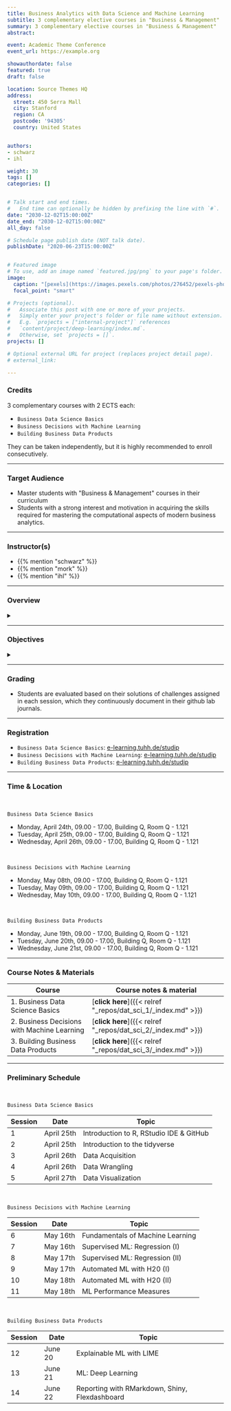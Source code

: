 ```yaml
---
title: Business Analytics with Data Science and Machine Learning
subtitle: 3 complementary elective courses in "Business & Management"
summary: 3 complementary elective courses in "Business & Management"
abstract: 

event: Academic Theme Conference
event_url: https://example.org

showauthordate: false
featured: true
draft: false

location: Source Themes HQ
address:
  street: 450 Serra Mall
  city: Stanford
  region: CA
  postcode: '94305'
  country: United States


authors:
- schwarz
- ihl

weight: 30
tags: []
categories: []


# Talk start and end times.
#   End time can optionally be hidden by prefixing the line with `#`.
date: "2030-12-02T15:00:00Z"
date_end: "2030-12-02T15:00:00Z"
all_day: false

# Schedule page publish date (NOT talk date).
publishDate: "2020-06-23T15:00:00Z"


# Featured image
# To use, add an image named `featured.jpg/png` to your page's folder. 
image:
  caption: "[pexels](https://images.pexels.com/photos/276452/pexels-photo-276452.jpeg), [cc0](https://www.pexels.com/de-de/creative-commons-images/)"
  focal_point: "smart"

# Projects (optional).
#   Associate this post with one or more of your projects.
#   Simply enter your project's folder or file name without extension.
#   E.g. `projects = ["internal-project"]` references 
#   `content/project/deep-learning/index.md`.
#   Otherwise, set `projects = []`.
projects: []

# Optional external URL for project (replaces project detail page).
# external_link: 

---
```


### Credits

3 complementary courses with 2 ECTS each:
* `Business Data Science Basics`
* `Business Decisions with Machine Learning`
* `Building Business Data Products`

They can be taken independently, but it is highly recommended to enroll consecutively. 

***

### Target Audience

* Master students with "Business & Management" courses in their curriculum
* Students with a strong interest and motivation in acquiring the skills required for mastering the computational aspects of modern business analytics.

***

### Instructor(s)

* {{% mention "schwarz" %}}
* {{% mention "mork" %}}
* {{% mention "ihl" %}}


***

### Overview
<details class="description" close><summary data-close="Show" data-open="Hide"></summary>
Business Analytics is an applied and interactive course program comprised of three different courses and designed to provide you with a sound understanding of the constantly growing opportunities that business analytics experiences through modern approaches in data science and machine learning. In this course you will learn methods of descriptive, predictive and prescriptive analytics in order to approach critical business decisions based on data and to derive recommendations for action. Participants learn how to collect, cleanse and transform large amounts of data using various techniques. The aim is to specifically examine, visualize and model the associated data using modern machine learning methods.
<br><br>
During the course program, the participants apply the tools they have learned to practical data science problems from various management areas, creating a comprehensive and multifaceted application portfolio that demonstrates their data analysis and modeling skills. The programming language used is R, whereby the integration of Python into the workflow is also practiced. Programming knowledge is not required, but is of course an advantage. Each session will involve a small amount of lecturing on R concepts, and a large amount of time for students to complete assigned coding and analysis problems.
</details>

***

### Objectives

<details class="description" close><summary data-close="Show" data-open="Hide"></summary>

After completing this module, students will be able to:

* Obtain large amounts of data via APIs or web scraping from the Internet
* Clean and transform data
* Explore and visualize data in a goal-oriented way
* Model data using modern machine learning techniques
* Communicate data and results in an actionable form of products, dashboards and applications  

</details>


***

### Grading

* Students are evaluated based on their solutions of challenges assigned in each session, which they continuously document in their github lab journals.

***

### Registration

* `Business Data Science Basics`: [e-learning.tuhh.de/studip](https://e-learning.tuhh.de/studip/dispatch.php/course/details?sem_id=0d089fb01483c67cee521185467ee95a&again=yes)
* `Business Decisions with Machine Learning`: [e-learning.tuhh.de/studip](https://e-learning.tuhh.de/studip/dispatch.php/course/details?sem_id=fd323db23d6de6b601d7698905bff8d1&again=yes)
* `Building Business Data Products`: [e-learning.tuhh.de/studip](https://e-learning.tuhh.de/studip/dispatch.php/course/details?sem_id=6f741dbfcb6d76efe5e349e05814c08a&again=yes)

***

### Time & Location

<br>

`Business Data Science Basics`

* Monday, April 24th, 09.00 - 17.00, Building Q, Room Q - 1.121
* Tuesday, April 25th, 09.00 - 17.00, Building Q, Room Q - 1.121
* Wednesday, April 26th, 09.00 - 17.00, Building Q, Room Q - 1.121

<br>

`Business Decisions with Machine Learning`

* Monday, May 08th, 09.00 - 17.00, Building Q, Room Q - 1.121
* Tuesday, May 09th, 09.00 - 17.00, Building Q, Room Q - 1.121
* Wednesday, May 10th, 09.00 - 17.00, Building Q, Room Q - 1.121

<br>

`Building Business Data Products`

* Monday, June 19th, 09.00 - 17.00, Building Q, Room Q - 1.121
* Tuesday, June 20th, 09.00 - 17.00, Building Q, Room Q - 1.121
* Wednesday, June 21st, 09.00 - 17.00, Building Q, Room Q - 1.121


***

### Course Notes & Materials

| Course | Course notes & material |
| --- | --- |
| 1. Business Data Science Basics | [**click here**]({{< relref "_repos/dat_sci_1/_index.md" >}}) | 
| 2. Business Decisions with Machine Learning | [**click here**]({{< relref "_repos/dat_sci_2/_index.md" >}}) | 
| 3. Building Business Data Products | [**click here**]({{< relref "_repos/dat_sci_3/_index.md" >}}) | 

***

### Preliminary Schedule

<br>

`Business Data Science Basics`

| Session | Date | Topic |
| --- | --- | --- |
| 1 | April 25th | Introduction to R, RStudio IDE & GitHub |
| 2 | April 25th | Introduction to the tidyverse |
| 3 | April 26th | Data Acquisition |
| 4 | April 26th | Data Wrangling |
| 5 | April 27th | Data Visualization |

<br>

`Business Decisions with Machine Learning`

| Session | Date | Topic |
| --- | --- | --- |
| 6 | May 16th | Fundamentals of Machine Learning |
| 7 | May 16th | Supervised ML: Regression (I) |
| 8 | May 17th | Supervised ML: Regression (II) |
| 9 | May 17th | Automated ML with H20 (I) | 
| 10 | May 18th | Automated ML with H20 (II) |
| 11 | May 18th | ML Performance Measures |


<br>

`Building Business Data Products`

| Session | Date | Topic |
| --- | --- | --- |
| 12 | June 20 | Explainable ML with LIME |
| 13 | June 21 | ML: Deep Learning |
| 14 | June 22 | Reporting with RMarkdown, Shiny, Flexdashboard |
